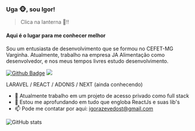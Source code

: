 ### Uga :monkey_face:, sou Igor!
> Clica na lanterna :flashlight:!!
#### Aqui é o lugar para me conhecer melhor
Sou um entusiasta de desenvolvimento que se formou no CEFET-MG Varginha. Atualmente, trabalho na empresa JA Alimentação como desenvolvedor, e nos meus tempos livres estudo desenvolvimento.

[![Github Badge](https://img.shields.io/badge/-Github-000?style=flat-square&logo=Github&logoColor=white&link=https://github.com/fagnerpsantos)](https://github.com/Inguim)
<a href = "mailto:contato@igorazevedost@gmail.com"><img src="https://img.shields.io/badge/Gmail-D14836?style=for-the-badge&logo=gmail&logoColor=white" target="_blank"></a>

LARAVEL / REACT / ADONIS / NEXT (ainda conhecendo)

- 🔭 Atualmente trabalho em um projeto de acesso privado como full stack
- 🌱 Estou me aprofundando em tudo que engloba ReactJs e suas lib's 
- 📫 Pode me contatar por aqui: igorazevedost@gmail.com 


![GitHub stats](https://github-readme-stats.vercel.app/api?username=Inguim&show_icons=true&theme=tokyonight&hide_title=true)  


